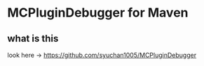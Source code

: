 # MCPluginDebugger for Maven
## what is this
look here -> https://github.com/syuchan1005/MCPluginDebugger